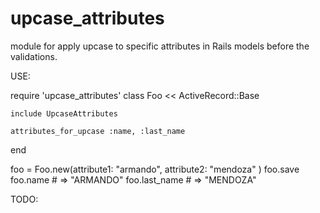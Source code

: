 upcase_attributes
=================

module for apply upcase  to specific attributes in Rails models before the validations.

USE:

  require 'upcase_attributes'
  class Foo << ActiveRecord::Base

    include UpcaseAttributes

    attributes_for_upcase :name, :last_name

  end

  foo = Foo.new(attribute1: "armando", attribute2: "mendoza" )
  foo.save
  foo.name # => "ARMANDO"
  foo.last_name # => "MENDOZA"

TODO:
